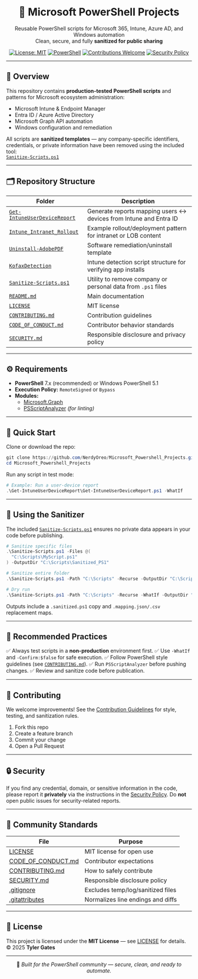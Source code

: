 <div align="center">

# 🧠 Microsoft PowerShell Projects
Reusable PowerShell scripts for Microsoft 365, Intune, Azure AD, and Windows automation  
Clean, secure, and fully **sanitized for public sharing**

[![License: MIT](https://img.shields.io/badge/License-MIT-blue.svg)](LICENSE)
[![PowerShell](https://img.shields.io/badge/Language-PowerShell-5391FE?logo=powershell&logoColor=white)](https://learn.microsoft.com/powershell/)
[![Contributions Welcome](https://img.shields.io/badge/Contributions-Welcome-brightgreen.svg)](CONTRIBUTING.md)
[![Security Policy](https://img.shields.io/badge/Security-Policy-red.svg)](SECURITY.md)

</div>

---

## 📘 Overview

This repository contains **production-tested PowerShell scripts** and patterns for Microsoft ecosystem administration:

- Microsoft Intune & Endpoint Manager  
- Entra ID / Azure Active Directory  
- Microsoft Graph API automation  
- Windows configuration and remediation

All scripts are **sanitized templates** — any company-specific identifiers, credentials, or private information have been removed using the included tool:  
[`Sanitize-Scripts.ps1`](Sanitize-Scripts.ps1)

---

## 🗂️ Repository Structure

| Folder | Description |
|--------|--------------|
| [`Get-IntuneUserDeviceReport`](Get-IntuneUserDeviceReport/) | Generate reports mapping users ↔ devices from Intune and Entra ID |
| [`Intune_Intranet_Rollout`](Intune_Intranet_Rollout/) | Example rollout/deployment pattern for intranet or LOB content |
| [`Uninstall-AdobePDF`](Uninstall-AdobePDF/) | Software remediation/uninstall template |
| [`KofaxDetection`](KofaxDetection/) | Intune detection script structure for verifying app installs |
| [`Sanitize-Scripts.ps1`](Sanitize-Scripts.ps1) | Utility to remove company or personal data from `.ps1` files |
| [`README.md`](README.md) | Main documentation |
| [`LICENSE`](LICENSE) | MIT license |
| [`CONTRIBUTING.md`](CONTRIBUTING.md) | Contribution guidelines |
| [`CODE_OF_CONDUCT.md`](CODE_OF_CONDUCT.md) | Contributor behavior standards |
| [`SECURITY.md`](SECURITY.md) | Responsible disclosure and privacy policy |

---

## ⚙️ Requirements

- **PowerShell** 7.x (recommended) or Windows PowerShell 5.1  
- **Execution Policy:** `RemoteSigned` or `Bypass`  
- **Modules:**  
  - [Microsoft.Graph](https://www.powershellgallery.com/packages/Microsoft.Graph)  
  - [PSScriptAnalyzer](https://www.powershellgallery.com/packages/PSScriptAnalyzer) *(for linting)*  

---

## 🚀 Quick Start

Clone or download the repo:

```powershell
git clone https://github.com/NerdyOreo/Microsoft_Powershell_Projects.git
cd Microsoft_Powershell_Projects
````

Run any script in test mode:

```powershell
# Example: Run a user-device report
.\Get-IntuneUserDeviceReport\Get-IntuneUserDeviceReport.ps1 -WhatIf
```

---

## 🧹 Using the Sanitizer

The included [`Sanitize-Scripts.ps1`](Sanitize-Scripts.ps1) ensures no private data appears in your code before publishing.

```powershell
# Sanitize specific files
.\Sanitize-Scripts.ps1 -Files @(
  "C:\Scripts\MyScript.ps1"
) -OutputDir "C:\Scripts\Sanitized_PS1"

# Sanitize entire folder
.\Sanitize-Scripts.ps1 -Path "C:\Scripts" -Recurse -OutputDir "C:\Scripts\Sanitized_PS1"

# Dry run
.\Sanitize-Scripts.ps1 -Path "C:\Scripts" -Recurse -WhatIf -OutputDir "C:\Scripts\Sanitized_PS1"
```

Outputs include a `.sanitized.ps1` copy and `.mapping.json/.csv` replacement maps.

---

## 🧰 Recommended Practices

✅ Always test scripts in a **non-production** environment first.
✅ Use `-WhatIf` and `-Confirm:$false` for safe execution.
✅ Follow PowerShell style guidelines (see [`CONTRIBUTING.md`](CONTRIBUTING.md)).
✅ Run `PSScriptAnalyzer` before pushing changes.
✅ Review and sanitize code before publication.

---

## 🤝 Contributing

We welcome improvements!
See the [Contribution Guidelines](CONTRIBUTING.md) for style, testing, and sanitization rules.

1. Fork this repo
2. Create a feature branch
3. Commit your change
4. Open a Pull Request

---

## 🔒 Security

If you find any credential, domain, or sensitive information in the code, please report it **privately** via the instructions in the [Security Policy](SECURITY.md).
Do **not** open public issues for security-related reports.

---

## 🧭 Community Standards

| File                                     | Purpose                           |
| ---------------------------------------- | --------------------------------- |
| [LICENSE](LICENSE)                       | MIT license for open use          |
| [CODE_OF_CONDUCT.md](CODE_OF_CONDUCT.md) | Contributor expectations          |
| [CONTRIBUTING.md](CONTRIBUTING.md)       | How to safely contribute          |
| [SECURITY.md](SECURITY.md)               | Responsible disclosure policy     |
| [.gitignore](.gitignore)                 | Excludes temp/log/sanitized files |
| [.gitattributes](.gitattributes)         | Normalizes line endings and diffs |

---

## 🪪 License

This project is licensed under the **MIT License** — see [LICENSE](LICENSE) for details.
© 2025 **Tyler Gates**

---

<div align="center">

💙 *Built for the PowerShell community — secure, clean, and ready to automate.*

</div>
